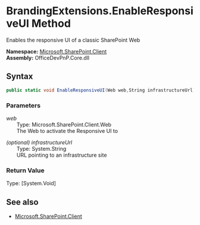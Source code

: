 # BrandingExtensions.EnableResponsiveUI Method  
Enables the responsive UI of a classic SharePoint Web  

**Namespace:** [Microsoft.SharePoint.Client](Microsoft.SharePoint.Client.md)  
**Assembly:** OfficeDevPnP.Core.dll  
## Syntax
```C#
public static void EnableResponsiveUI(Web web,String infrastructureUrl)
```
### Parameters
*web*  
&emsp;&emsp;Type: Microsoft.SharePoint.Client.Web  
&emsp;&emsp;The Web to activate the Responsive UI to  
  
*(optional) infrastructureUrl*  
&emsp;&emsp;Type: System.String  
&emsp;&emsp;URL pointing to an infrastructure site  
  
### Return Value
Type: [System.Void]  

## See also
- [Microsoft.SharePoint.Client](Microsoft.SharePoint.Client.md)

